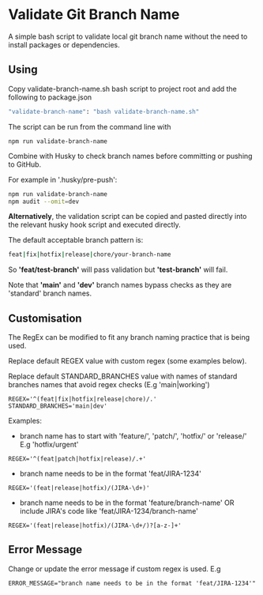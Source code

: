 # Validate Git Branch Name

A simple bash script to validate local git branch name without the need to install packages or dependencies.

## Using

Copy validate-branch-name.sh bash script to project root and add the following to package.json

```bash
"validate-branch-name": "bash validate-branch-name.sh"
```

The script can be run from the command line with

```
npm run validate-branch-name
```

Combine with Husky to check branch names before committing or pushing to GitHub.

For example in '.husky/pre-push':

```bash
npm run validate-branch-name
npm audit --omit=dev
```

**Alternatively**, the validation script can be copied and pasted directly into the relevant husky hook script and executed directly.

The default acceptable branch pattern is:

```bash
feat|fix|hotfix|release|chore/your-branch-name
```

So **'feat/test-branch'** will pass validation but **'test-branch'** will fail.

Note that **'main'** and **'dev'** branch names bypass checks as they are 'standard' branch names.

## Customisation

The RegEx can be modified to fit any branch naming practice that is being used.

Replace default REGEX value with custom regex (some examples below).

Replace default STANDARD_BRANCHES value with names of standard branches names that avoid regex checks (E.g 'main|working')

```
REGEX='^(feat|fix|hotfix|release|chore)/.'
STANDARD_BRANCHES='main|dev'
```

Examples:

- branch name has to start with 'feature/', 'patch/', 'hotfix/' or 'release/' E.g 'hotfix/urgent'

```
REGEX='^(feat|patch|hotfix|release)/.+'
```

- branch name needs to be in the format 'feat/JIRA-1234'

```
REGEX='(feat|release|hotfix)/(JIRA-\d+)'
```

- branch name needs to be in the format 'feature/branch-name' OR include JIRA's code like 'feat/JIRA-1234/branch-name'

```
REGEX='(feat|release|hotfix)/(JIRA-\d+/)?[a-z-]+'
```

## Error Message

Change or update the error message if custom regex is used. E.g

```
ERROR_MESSAGE="branch name needs to be in the format 'feat/JIRA-1234'"
```

